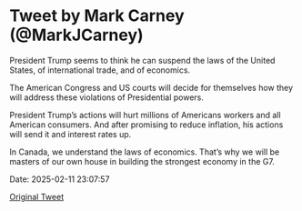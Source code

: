 # Tweet by Mark Carney (@MarkJCarney)

President Trump seems to think he can suspend the laws of the United States, of international trade, and of economics.

The American Congress and US courts will decide for themselves how they will address these violations of Presidential powers.

President Trump’s actions will hurt millions of Americans workers and all American consumers. And after promising to reduce inflation, his actions will send it and interest rates up.

In Canada, we understand the laws of economics. That’s why we will be masters of our own house in building the strongest economy in the G7.

Date: 2025-02-11 23:07:57

[Original Tweet](https://x.com/MarkJCarney/status/1889451335218610603)
